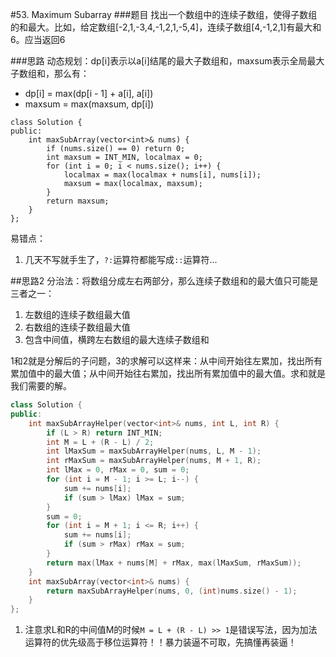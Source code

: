 #53. Maximum Subarray
###题目
找出一个数组中的连续子数组，使得子数组的和最大。比如，给定数组[-2,1,-3,4,-1,2,1,-5,4]，连续子数组[4,-1,2,1]有最大和6。应当返回6


###思路
动态规划：dp[i]表示以a[i]结尾的最大子数组和，maxsum表示全局最大子数组和，那么有：
 - dp[i] = max(dp[i - 1] + a[i], a[i])
 - maxsum = max(maxsum, dp[i])

```
class Solution {
public:
    int maxSubArray(vector<int>& nums) {
        if (nums.size() == 0) return 0;
        int maxsum = INT_MIN, localmax = 0;
        for (int i = 0; i < nums.size(); i++) {
            localmax = max(localmax + nums[i], nums[i]);
            maxsum = max(localmax, maxsum);
        }
        return maxsum;
    }
};
```
易错点：

1. 几天不写就手生了，`?:`运算符都能写成`::`运算符...

##思路2
分治法：将数组分成左右两部分，那么连续子数组和的最大值只可能是三者之一：

1. 左数组的连续子数组最大值
2. 右数组的连续子数组最大值
3. 包含中间值，横跨左右数组的最大连续子数组和

1和2就是分解后的子问题，3的求解可以这样来：从中间开始往左累加，找出所有累加值中的最大值；从中间开始往右累加，找出所有累加值中的最大值。求和就是我们需要的解。

```C++
class Solution {
public:
    int maxSubArrayHelper(vector<int>& nums, int L, int R) {
        if (L > R) return INT_MIN;
        int M = L + (R - L) / 2;
        int lMaxSum = maxSubArrayHelper(nums, L, M - 1);
        int rMaxSum = maxSubArrayHelper(nums, M + 1, R);
        int lMax = 0, rMax = 0, sum = 0;
        for (int i = M - 1; i >= L; i--) {
            sum += nums[i];
            if (sum > lMax) lMax = sum;
        }
        sum = 0;
        for (int i = M + 1; i <= R; i++) {
            sum += nums[i];
            if (sum > rMax) rMax = sum;
        }
        return max(lMax + nums[M] + rMax, max(lMaxSum, rMaxSum));
    }
    int maxSubArray(vector<int>& nums) {
        return maxSubArrayHelper(nums, 0, (int)nums.size() - 1);
    }
};
```

1. 注意求L和R的中间值M的时候`M = L + (R - L) >> 1`是错误写法，因为加法运算符的优先级高于移位运算符！！暴力装逼不可取，先搞懂再装逼！
